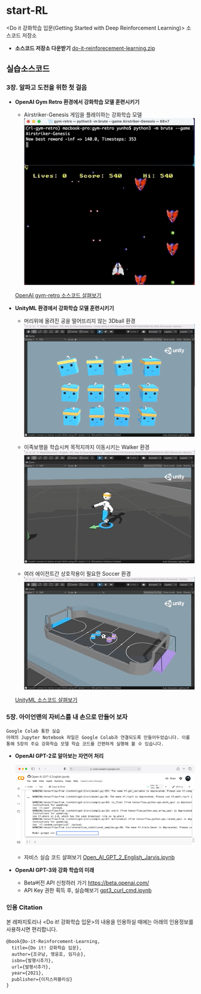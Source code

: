 # start-RL
&lt;Do it 강화학습 입문(Getting Started with Deep Reinforcement Learning)> 소스코드 저장소 

<!-- [![Yes24](./images/tinyML_bookcover_kor.jpg)](https://www.yes24.com/Product/Goods/91879171) -->

- __소스코드 저장소 다운받기__ [do-it-reinforecement-learning.zip](https://github.com/yunho0130/start-RL/archive/master.zip)

## 실습소스코드

### 3장. 알파고 도전을 위한 첫 걸음

* __OpenAI Gym Retro 환경에서 강화학습 모델 훈련시키기__   
    
    - Airstriker-Genesis 게임을 플레이하는 강화학습 모델  
    ![](./images/rl-gym-retro-strikers.gif)

    [OpenAI gym-retro 소스코드 살펴보기](https://github.com/yunho0130/start-RL/tree/master/gym-retro)  

* __UnityML 환경에서 강화학습 모델 훈련시키기__   

    - 머리위에 올려진 공을 떨어뜨리지 않는 3Dball 환경  
    ![](./images/rl-unityML-3dball.gif)  

    - 이족보행을 학습시켜 목적지까지 이동시키는 Walker 환경  
    ![](./images/rl-unityML-walker.gif)  
 
    - 여러 에이전트간 상호작용이 필요한 Soccer 환경  
    ![](./images/rl-unityML-soccer.gif)  

    [UnityML 소스코드 살펴보기](https://github.com/yunho0130/start-RL/tree/master/unityML)

### 5장. 아이언맨의 자비스를 내 손으로 만들어 보자
```
Google Colab 통한 실습  
아래의 Jupyter Notebook 파일은 Google Colab과 연결되도록 만들어두었습니다. 이를 통해 5장의 주요 강화학습 모델 학습 코드를 간편하게 실행해 볼 수 있습니다.
```  

* __OpenAI GPT-2로 알아보는 자연어 처리__  

    ![](./images/rl-gpt2-colab.png)  

    - 자비스 실습 코드 살펴보기 [Open_AI_GPT_2_English_Jarvis.ipynb](https://colab.research.google.com/github/yunho0130/start-RL/blob/master/gpt2/Open_AI_GPT_2_English_Jarvis.ipynb)  

* __OpenAI GPT-3와 강화 학습의 미래__   

    - Beta버전 API 신청하러 가기 https://beta.openai.com/ 
    - API Key 권한 획득 후, 실습해보기 [gpt3_curl_cmd.ipynb](https://colab.research.google.com/github/yunho0130/start-RL/blob/master/gpt3/gpt3_curl_cmd.ipynb)  


<!-- ### 자주묻는질문 FAQ
- 추후 추가 예정 -->

### 인용 Citation
본 레파지토리나 <Do it! 강화학습 입문>의 내용을 인용하실 때에는 아래의 인용정보를 사용하시면 편리합니다.
```
@book{Do-it-Reinforcement-Learning,
  title={Do it! 강화학습 입문},
  author={조규남, 맹윤호, 임지순},
  isbn={발행시추가},
  url={발행시추가},
  year={2021},
  publisher={이지스퍼블리싱}
}
```
